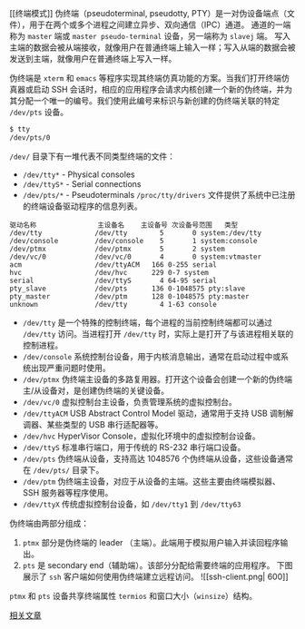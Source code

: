 [[终端模式]]
伪终端（pseudoterminal, pseudotty, PTY）是一对伪设备端点（文件），用于在两个或多个进程之间建立异步、双向通信（IPC）通道。
通道的一端称为 `master` 端或 `master pseudo-terminal` 设备，另一端称为 `slavej` 端。
写入主端的数据会被从端接收，就像用户在普通终端上输入一样；写入从端的数据会被发送到主端，就像用户在普通终端上写入一样。

伪终端是 `xterm` 和 `emacs` 等程序实现其终端仿真功能的方案。当我们打开终端仿真器或启动 SSH 会话时，相应的应用程序会请求内核创建一个新的伪终端，并为其分配一个唯一的编号。我们使用此编号来标识与新创建的伪终端关联的特定 `/dev/pts` 设备。
```bash
$ tty
/dev/pts/0
```

`/dev/` 目录下有一堆代表不同类型终端的文件：
- `/dev/tty*` - Physical consoles
- `/dev/ttyS*` - Serial connections
- `/dev/pts/*` - Pseudoterminals
`/proc/tty/drivers` 文件提供了系统中已注册的终端设备驱动程序的信息列表。
```
驱动名称               主设备名    主设备号 次设备号范围   类型
/dev/tty             /dev/tty        5       0 system:/dev/tty
/dev/console         /dev/console    5       1 system:console
/dev/ptmx            /dev/ptmx       5       2 system
/dev/vc/0            /dev/vc/0       4       0 system:vtmaster
acm                  /dev/ttyACM   166 0-255 serial
hvc                  /dev/hvc      229 0-7 system
serial               /dev/ttyS       4 64-95 serial
pty_slave            /dev/pts      136 0-1048575 pty:slave
pty_master           /dev/ptm      128 0-1048575 pty:master
unknown              /dev/tty        4 1-63 console
```
- `/dev/tty` 是一个特殊的控制终端，每个进程的当前控制终端都可以通过 `/dev/tty` 访问。当进程打开 `/dev/tty` 时，实际上是打开了与该进程相关联的控制进程。
- `/dev/console` 系统控制台设备，用于内核消息输出，通常在启动过程中或系统出现严重问题时使用。
- `/dev/ptmx` 伪终端主设备的多路复用器。打开这个设备会创建一个新的伪终端主/从设备对，是创建伪终端的关键设备。
- `/dev/vc/0` 虚拟控制台主设备，负责管理系统的虚拟控制台。
- `/dev/ttyACM`  USB Abstract Control Model 驱动，通常用于支持 USB 调制解调器、某些类型的 USB 串行适配器等。
- `/dev/hvc` HyperVisor Console，虚拟化环境中的虚拟控制台设备。
- `/dev/ttyS` 标准串行端口，用于传统的 RS-232 串行端口设备。
- `/dev/pts` 伪终端从设备，支持高达 1048576 个伪终端从设备，这些设备通常在 `/dev/pts/` 目录下。
- `/dev/ptm` 伪终端主设备，对应于从设备的主端。这些主要由终端模拟器、SSH 服务器等程序使用。
- `/dev/ttyX` 传统虚拟控制台设备，如 `/dev/tty1` 到 `/dev/tty63`

伪终端由两部分组成：
1. `ptmx` 部分是伪终端的 leader （主端）。此端用于模拟用户输入并读回程序输出。
2. `pts` 是 secondary end（辅助端）。该部分分配给需要终端的应用程序。
下图展示了 `ssh` 客户端如何使用伪终端建立远程访问。
![[ssh-client.png| 600]]

`ptmx` 和 `pts` 设备共享终端属性 `termios` 和窗口大小（`winsize`）结构。







[相关文章](https://biriukov.dev/docs/fd-pipe-session-terminal/4-terminals-and-pseudoterminals/)